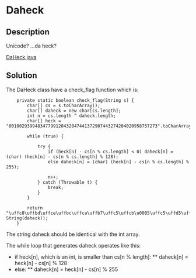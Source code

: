 # Daheck

## Description

Unicode? ...da heck?

[DaHeck.java](DaHeck.java)

## Solution

The DaHeck class have a check_flag function which is:
```
    private static boolean check_flag(String s) {
        char[] cs = s.toCharArray();
        char[] daheck = new char[cs.length];
        int n = cs.length ^ daheck.length;
        char[] heck = "001002939948347799120432047441372907443274204020958757273".toCharArray();

        while (true) {

            try {
                if (heck[n] - cs[n % cs.length] < 0) daheck[n] = (char) (heck[n] - cs[n % cs.length] % 128);
                else daheck[n] = (char) (heck[n] - cs[n % cs.length] % 255);

                n++;
            } catch (Throwable t) {
                break;
            }
        }

        return "\uffc8\uffbd\uffce\uffbc\uffca\uffb7\uffc5\uffcb\u0005\uffc5\uffd5\uffc1\uffff\uffc1\uffd8\uffd1\uffc4\uffcb\u0010\uffd3\uffc4\u0001\uffbf\uffbf\uffd1\uffc0\uffc5\uffbb\uffd5\uffbe\u0003\uffca\uffff\uffda\uffc3\u0007\uffc2\u0001\uffd4\uffc0\u0004\uffbe\uffff\uffbe\uffc1\ufffd\uffb5".equals(new String(daheck));
    }
```
The string daheck should be identical with the int array.

The while loop that generates daheck operates like this:

* if heck[n], which is an int, is smaller than cs[n % length]:
** daheck[n] = heck[n] - cs[n] % 128
* else:
** daheck[n] = heck[n] - cs[n] % 255
